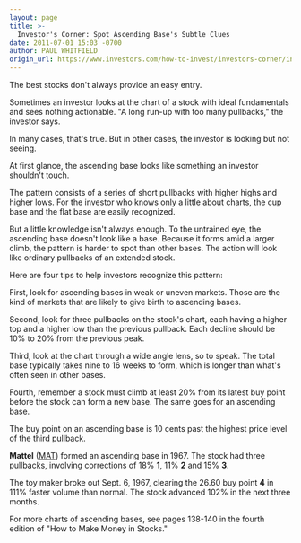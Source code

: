 ```yaml
---
layout: page
title: >-
  Investor's Corner: Spot Ascending Base's Subtle Clues
date: 2011-07-01 15:03 -0700
author: PAUL WHITFIELD
origin_url: https://www.investors.com/how-to-invest/investors-corner/investors-corner-spot-ascending-bases-subtle-clues/
---
```


The best stocks don't always provide an easy entry.

Sometimes an investor looks at the chart of a stock with ideal fundamentals and sees nothing actionable. "A long run-up with too many pullbacks," the investor says.

In many cases, that's true. But in other cases, the investor is looking but not seeing.

At first glance, the ascending base looks like something an investor shouldn't touch.

The pattern consists of a series of short pullbacks with higher highs and higher lows. For the investor who knows only a little about charts, the cup base and the flat base are easily recognized.

But a little knowledge isn't always enough. To the untrained eye, the ascending base doesn't look like a base. Because it forms amid a larger climb, the pattern is harder to spot than other bases. The action will look like ordinary pullbacks of an extended stock.

Here are four tips to help investors recognize this pattern:

First, look for ascending bases in weak or uneven markets. Those are the kind of markets that are likely to give birth to ascending bases.

Second, look for three pullbacks on the stock's chart, each having a higher top and a higher low than the previous pullback. Each decline should be 10% to 20% from the previous peak.

Third, look at the chart through a wide angle lens, so to speak. The total base typically takes nine to 16 weeks to form, which is longer than what's often seen in other bases.

Fourth, remember a stock must climb at least 20% from its latest buy point before the stock can form a new base. The same goes for an ascending base.

The buy point on an ascending base is 10 cents past the highest price level of the third pullback.

**Mattel** ([MAT](https://research.investors.com/quote.aspx?symbol=MAT)) formed an ascending base in 1967. The stock had three pullbacks, involving corrections of 18% **1**, 11% **2** and 15% **3**.

The toy maker broke out Sept. 6, 1967, clearing the 26.60 buy point **4** in 111% faster volume than normal. The stock advanced 102% in the next three months.

For more charts of ascending bases, see pages 138-140 in the fourth edition of "How to Make Money in Stocks."
